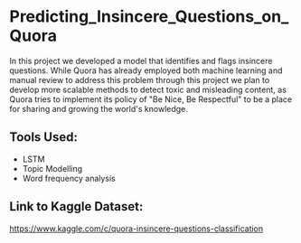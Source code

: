 # Predicting_Insincere_Questions_on_Quora
In this project we developed a model that identifies and flags insincere questions. While Quora has already employed both machine learning and manual review to address this problem through this project we plan to develop more scalable methods to detect toxic and misleading content, as Quora tries to implement its policy of "Be Nice, Be Respectful" to be a place for sharing and growing the world's knowledge.

## Tools Used:
* LSTM
* Topic Modelling
* Word frequency analysis

## Link to Kaggle Dataset:
https://www.kaggle.com/c/quora-insincere-questions-classification
